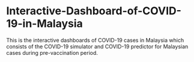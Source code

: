 # Interactive-Dashboard-of-COVID-19-in-Malaysia
This is the interactive dashboards of COVID-19 cases in Malaysia which consists of the COVID-19 simulator and COVID-19 predictor for Malaysian cases during pre-vaccination period.
